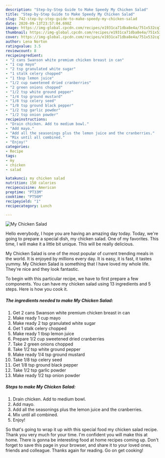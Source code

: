 ```yaml
---
description: "Step-by-Step Guide to Make Speedy My Chicken Salad"
title: "Step-by-Step Guide to Make Speedy My Chicken Salad"
slug: 742-step-by-step-guide-to-make-speedy-my-chicken-salad
date: 2020-09-13T23:57:04.698Z
image: https://img-global.cpcdn.com/recipes/e1931ca71dba8e4a/751x532cq70/my-chicken-salad-recipe-main-photo.jpg
thumbnail: https://img-global.cpcdn.com/recipes/e1931ca71dba8e4a/751x532cq70/my-chicken-salad-recipe-main-photo.jpg
cover: https://img-global.cpcdn.com/recipes/e1931ca71dba8e4a/751x532cq70/my-chicken-salad-recipe-main-photo.jpg
author: Lena Norton
ratingvalue: 3.5
reviewcount: 8
recipeingredient:
- "2 cans Swanson white premium chicken breast in can"
- "1 cup mayo"
- "2 tsp granulated white sugar"
- "1 stalk celery chopped"
- "1 tbsp lemon juice"
- "1/2 cup sweetened dried cranberries"
- "2 green onions chopped"
- "1/2 tsp white ground pepper"
- "1/4 tsp ground mustard"
- "1/8 tsp celery seed"
- "1/8 tsp ground black pepper"
- "1/2 tsp garlic powder"
- "1/2 tsp onion powder"
recipeinstructions:
- "Drain chicken. Add to medium bowl."
- "Add mayo."
- "Add all the seasonings plus the lemon juice and the cranberries."
- "Mix until all combined."
- "Enjoy!"
categories:
- Recipe
tags:
- my
- chicken
- salad

katakunci: my chicken salad 
nutrition: 150 calories
recipecuisine: American
preptime: "PT33M"
cooktime: "PT56M"
recipeyield: "1"
recipecategory: Lunch

---
```



![My Chicken Salad](https://img-global.cpcdn.com/recipes/e1931ca71dba8e4a/751x532cq70/my-chicken-salad-recipe-main-photo.jpg)

Hello everybody, I hope you are having an amazing day today. Today, we're going to prepare a special dish, my chicken salad. One of my favorites. This time, I will make it a little bit unique. This will be really delicious.

My Chicken Salad is one of the most popular of current trending meals in the world. It is enjoyed by millions every day. It is easy, it is fast, it tastes yummy. My Chicken Salad is something that I have loved my whole life. They're nice and they look fantastic.




To begin with this particular recipe, we have to first prepare a few components. You can have my chicken salad using 13 ingredients and 5 steps. Here is how you cook it.

<!--inarticleads1-->

##### The ingredients needed to make My Chicken Salad:

1. Get 2 cans Swanson white premium chicken breast in can
1. Make ready 1 cup mayo
1. Make ready 2 tsp granulated white sugar
1. Get 1 stalk celery chopped
1. Make ready 1 tbsp lemon juice
1. Prepare 1/2 cup sweetened dried cranberries
1. Take 2 green onions chopped
1. Take 1/2 tsp white ground pepper
1. Make ready 1/4 tsp ground mustard
1. Take 1/8 tsp celery seed
1. Get 1/8 tsp ground black pepper
1. Take 1/2 tsp garlic powder
1. Make ready 1/2 tsp onion powder




<!--inarticleads2-->

##### Steps to make My Chicken Salad:

1. Drain chicken. Add to medium bowl.
1. Add mayo.
1. Add all the seasonings plus the lemon juice and the cranberries.
1. Mix until all combined.
1. Enjoy!




So that's going to wrap it up with this special food my chicken salad recipe. Thank you very much for your time. I'm confident you will make this at home. There is gonna be interesting food at home recipes coming up. Don't forget to save this page in your browser, and share it to your loved ones, friends and colleague. Thanks again for reading. Go on get cooking!
